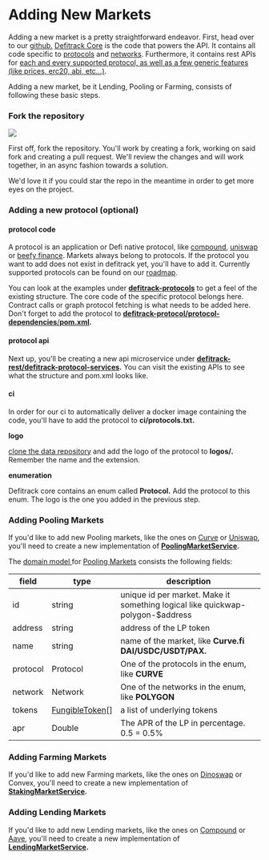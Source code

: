 # Adding New Markets

Adding a new market is a pretty straightforward endeavor. First, head over to our [github.](https://github.com/defitrack) [Defitrack Core](https://github.com/defitrack/defitrack-core) is the code that powers the API. It contains all code specific to [protocols](https://github.com/defitrack/defitrack-core/tree/main/defitrack-protocols) and [networks](https://github.com/defitrack/defitrack-core/tree/main/defitrack-blockchains). Furthermore, it contains rest APIs for [each and every supported protocol, as well as a few generic features (like prices, erc20, abi, etc...)](https://github.com/defitrack/defitrack-core/tree/main/defitrack-rest).&#x20;

Adding a new market, be it Lending, Pooling or Farming, consists of following these basic steps.

### Fork the repository

![](../../.gitbook/assets/Screenshot\_20220530\_092551.png)

First off, fork the repository. You'll work by creating a fork, working on said fork and creating a pull request. We'll review the changes and will work together, in an async fashion towards a solution.

We'd love it if you could star the repo in the meantime in order to get more eyes on the project.

### Adding a new protocol (optional)&#x20;

#### protocol code

A protocol is an application or Defi native protocol, like [compound](https://compound.finance/), [uniswap](https://uniswap.org/) or [beefy finance](https://beefy.finance/). Markets always belong to protocols. If the protocol you want to add does not exist in defitrack yet, you'll have to add it. Currently supported protocols can be found on our [roadmap](../../general/supported-protocols/).

You can look at the examples under [**defitrack-protocols**](https://github.com/defitrack/defitrack-core/tree/main/defitrack-protocols) to get a feel of the existing structure. The core code of the specific protocol belongs here. Contract calls or graph protocol fetching is what needs to be added here. Don't forget to add the protocol to [**defitrack-protocol/protocol-dependencies**/**pom.xml**](https://github.com/defitrack/defitrack-core/tree/main/defitrack-protocols/protocol-dependencies/pom.xml)**.**&#x20;

#### **protocol api**

Next up, you'll be creating a new api microservice under [**defitrack-rest/defitrack-protocol-services**](https://github.com/defitrack/defitrack-core/tree/main/defitrack-rest/defitrack-protocol-services)**.** You can visit the existing APIs to see what the structure and pom.xml looks like.&#x20;

#### ci

In order for our ci to automatically deliver a docker image containing the code, you'll have to add the protocol to **ci/protocols.txt.**

**logo**

[clone the data repository](https://github.com/defitrack/data) and add the logo of the protocol to **logos/.** Remember the name and the extension.

**enumeration**

Defitrack core contains an enum called **Protocol.** Add the protocol to this enum. The logo is the one you added in the previous step.

### Adding Pooling Markets

If you'd like to add new Pooling markets, like the ones on [Curve](https://github.com/defitrack/defitrack-core/blob/main/defitrack-rest/defitrack-protocol-services/defitrack-curve/src/main/java/io/defitrack/protocol/curve/staking/CurveEthereumPoolingMarketService.kt) or [Uniswap](https://github.com/defitrack/defitrack-core/blob/main/defitrack-rest/defitrack-protocol-services/defitrack-uniswap/src/main/java/io/defitrack/protocol/uniswap/pooling/UniswapEthereumPoolingMarketService.kt), you'll need to create a new implementation of [**PoolingMarketService**](https://github.com/defitrack/defitrack-core/blob/main/defitrack-rest/defitrack-api/src/main/java/io/defitrack/pool/PoolingMarketService.kt)**.**&#x20;

The [domain model ](../domain-model/)for [Pooling Markets](../domain-model/pooling-market.md) consists the following fields:

| field    | type                                                  | description                                                                    |
| -------- | ----------------------------------------------------- | ------------------------------------------------------------------------------ |
| id       | string                                                | unique id per market. Make it something logical like quickwap-polygon-$address |
| address  | string                                                | address of the LP token                                                        |
| name     | string                                                | name of the market, like **Curve.fi DAI/USDC/USDT/PAX.**                       |
| protocol | Protocol                                              | One of the protocols in the enum, like **CURVE**                               |
| network  | Network                                               | One of the networks in the enum, like **POLYGON**                              |
| tokens   | [FungibleToken](../domain-model/fungible-token.md)\[] | a list of underlying tokens                                                    |
| apr      | Double                                                | The APR of the LP in percentage. 0.5 = 0.5%                                    |

### Adding **Farming** Markets

If you'd like to add new Farming markets, like the ones on [Dinoswap](https://github.com/defitrack/defitrack-core/blob/main/defitrack-rest/defitrack-protocol-services/defitrack-dinoswap/src/main/java/io/defitrack/protocol/dinoswap/staking/DinoswapStakingMarketService.kt) or Convex, you'll need to create a new implementation of [**StakingMarketService**](https://github.com/defitrack/defitrack-core/blob/main/defitrack-rest/defitrack-api/src/main/java/io/defitrack/staking/StakingMarketService.kt)**.**

### **Adding Lending Markets**

If you'd like to add new Lending markets, like the ones on [Compound](https://github.com/defitrack/defitrack-core/blob/main/defitrack-rest/defitrack-protocol-services/defitrack-compound/src/main/java/io/defitrack/protocol/compound/lending/CompoundLendingMarketService.kt) or [Aave](https://github.com/defitrack/defitrack-core/blob/main/defitrack-rest/defitrack-protocol-services/defitrack-aave/src/main/java/io/defitrack/protocol/aave/v3/lending/market/AaveV3OptimismLendingMarketProvider.kt), you'll need to create a new implementation of [**LendingMarketService**](https://github.com/defitrack/defitrack-core/blob/main/defitrack-rest/defitrack-api/src/main/java/io/defitrack/lending/LendingMarketService.kt)**.**&#x20;
